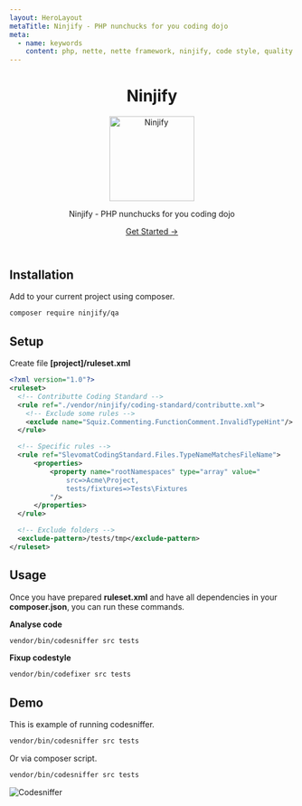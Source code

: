 ```yaml
---
layout: HeroLayout
metaTitle: Ninjify - PHP nunchucks for you coding dojo
meta:
  - name: keywords
    content: php, nette, nette framework, ninjify, code style, quality assurance, code sniffer
---
```


<header class="text-center">
  <h1>Ninjify</h1>
  <img class="m-auto" src="https://avatars.githubusercontent.com/ninjify" alt="Ninjify" title="Ninjify logo" width="150">
  <p class="text-2xl text-gray-600">
    Ninjify - PHP nunchucks for you coding dojo
  </p>
    <p class="mt-6">
    <a href="https://github.com/ninjify/" class="bg-blue-600 hover:bg-blue-700 text-white font-bold py-2 px-4 rounded">Get Started →</a>
  </p>
</header>

## Installation

Add to your current project using composer.

```bash
composer require ninjify/qa
```

## Setup

Create file **[project]/ruleset.xml**

```xml
<?xml version="1.0"?>
<ruleset>
  <!-- Contributte Coding Standard -->
  <rule ref="./vendor/ninjify/coding-standard/contributte.xml">
    <!-- Exclude some rules -->
    <exclude name="Squiz.Commenting.FunctionComment.InvalidTypeHint"/>
  </rule>

  <!-- Specific rules -->
  <rule ref="SlevomatCodingStandard.Files.TypeNameMatchesFileName">
      <properties>
          <property name="rootNamespaces" type="array" value="
              src=>Acme\Project,
              tests/fixtures=>Tests\Fixtures
          "/>
      </properties>
  </rule>

  <!-- Exclude folders -->
  <exclude-pattern>/tests/tmp</exclude-pattern>
</ruleset>
```

## Usage

Once you have prepared **ruleset.xml** and have all dependencies in your **composer.json**, 
you can run these commands.

**Analyse code**

```bash
vendor/bin/codesniffer src tests
```

**Fixup codestyle**

```bash
vendor/bin/codefixer src tests
```

## Demo

This is example of running codesniffer.

```bash
vendor/bin/codesniffer src tests
```

Or via composer script.

```bash
vendor/bin/codesniffer src tests
```

<p>
  <img class="m-auto" src="https://cdn.contributte.org/misc/ninjify-console.png" alt="Codesniffer" title="Ninjify Codesniffer" loading="lazy">
</p>
